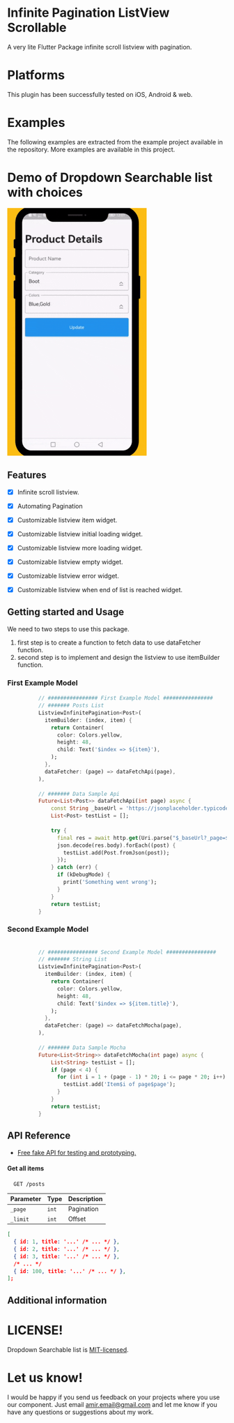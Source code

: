 # Infinite Pagination ListView Scrollable
A very lite Flutter Package infinite scroll listview with pagination.

# Platforms
This plugin has been successfully tested on iOS, Android & web.

# Examples
The following examples are extracted from the example project available in the repository. More examples are available in this project.

# Demo of Dropdown Searchable list with choices

![listview_infinite_pagination](https://github.com/AmirHome/listview_infinite_pagination/blob/master/assets/demo.gif)

## Features

* [x] Infinite scroll listview.
* [x] Automating Pagination
* [x] Customizable listview item widget.
* [x] Customizable listview initial loading widget.
* [x] Customizable listview more loading widget.
* [x] Customizable listview empty widget.
* [x] Customizable listview error widget.
* [x] Customizable listview when end of list is reached widget.


## Getting started and Usage

We need to two steps to use this package.
1. first step is to create a function to fetch data to use dataFetcher function.
2. second step is to implement and design the listview to use itemBuilder function.

### First Example Model
```dart
          // ################ First Example Model ################
          // ####### Posts List
          ListviewInfinitePagination<Post>(
            itemBuilder: (index, item) {
              return Container(
                color: Colors.yellow,
                height: 48,
                child: Text('$index => ${item}'),
              );
            },
            dataFetcher: (page) => dataFetchApi(page),
          ),
          
          // ####### Data Sample Api
          Future<List<Post>> dataFetchApi(int page) async {
              const String _baseUrl = 'https://jsonplaceholder.typicode.com/posts';
              List<Post> testList = [];
            
              try {
                final res = await http.get(Uri.parse("$_baseUrl?_page=$page&_limit=10"));
                json.decode(res.body).forEach((post) {
                  testList.add(Post.fromJson(post));
                });
              } catch (err) {
                if (kDebugMode) {
                  print('Something went wrong');
                }
              }
              return testList;
          }
```

### Second Example Model
```dart

          // ################ Second Example Model ################
          // ####### String List
          ListviewInfinitePagination<Post>(
            itemBuilder: (index, item) {
              return Container(
                color: Colors.yellow,
                height: 48,
                child: Text('$index => ${item.title}'),
              );
            },
            dataFetcher: (page) => dataFetchMocha(page),
          ),
          
          // ####### Data Sample Mocha
          Future<List<String>> dataFetchMocha(int page) async {
              List<String> testList = [];
              if (page < 4) {
                for (int i = 1 + (page - 1) * 20; i <= page * 20; i++) {
                  testList.add('Item$i of page$page');
                }
              }
              return testList;
          }
```

## API Reference
- [Free fake API for testing and prototyping.](https://jsonplaceholder.typicode.com/)

#### Get all items

```http
  GET /posts
```

| Parameter | Type     | Description                |
| :-------- | :------- | :------------------------- |
| `_page` | `int` |  Pagination |
| `_limit` | `int` |  Offset |


```json
[
  { id: 1, title: '...' /* ... */ },
  { id: 2, title: '...' /* ... */ },
  { id: 3, title: '...' /* ... */ },
  /* ... */
  { id: 100, title: '...' /* ... */ },
];
```

## Additional information




# LICENSE!

Dropdown Searchable list is [MIT-licensed](https://github.com/AmirHome/listview_infinite_pagination/LICENSE "MIT-licensed").

# Let us know!

I would be happy if you send us feedback on your projects where you use our component. Just email amir.email@gmail.com  and let me know if you have any questions or suggestions about my work.